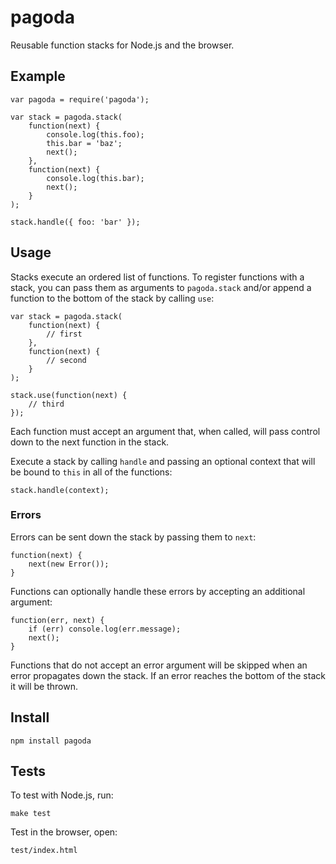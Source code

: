pagoda
===

Reusable function stacks for Node.js and the browser.

Example
---

    var pagoda = require('pagoda');

    var stack = pagoda.stack(
        function(next) {
            console.log(this.foo);
            this.bar = 'baz';
            next();
        },
        function(next) {
            console.log(this.bar);
            next();
        }
    );

    stack.handle({ foo: 'bar' });

Usage
---
Stacks execute an ordered list of functions.  To register functions with a stack, you can pass them as arguments to `pagoda.stack` and/or append a function to the bottom of the stack by calling `use`:

    var stack = pagoda.stack(
        function(next) {
            // first
        },
        function(next) {
            // second
        }
    );
    
    stack.use(function(next) {
        // third
    });
    
Each function must accept an argument that, when called, will pass control down to the next function in the stack.

Execute a stack by calling `handle` and passing an optional context that will be bound to `this` in all of the functions:

    stack.handle(context);

### Errors ###

Errors can be sent down the stack by passing them to `next`:

    function(next) {
        next(new Error());
    }
    
Functions can optionally handle these errors by accepting an additional argument:

    function(err, next) {
        if (err) console.log(err.message);
        next();
    }
    
Functions that do not accept an error argument will be skipped when an error propagates down the stack.  If an error reaches the bottom of the stack it will be thrown.

Install
---

    npm install pagoda

Tests
---

To test with Node.js, run:

    make test

Test in the browser, open:

    test/index.html

